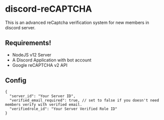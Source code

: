 # discord-reCAPTCHA
This is an advanced reCaptcha verification system for new members in discord server.

## Requirements!
- NodeJS v12 Server
- A Discord Application with bot account
- Google reCAPTCHA v2 API

## Config
```
{
  "server_id": "Your Server ID",
  "verified_email_required": true, // set to false if you doesn't need members verify with verified email.
  "verifiedrole_id": "Your Server Verified Role ID"
}
```
